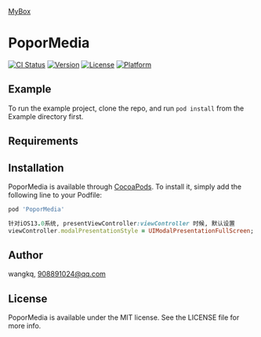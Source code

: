 <a href='https://github.com/popor/mybox'> MyBox </a>

# PoporMedia

[![CI Status](https://img.shields.io/travis/wangkq/PoporMedia.svg?style=flat)](https://travis-ci.org/wangkq/PoporMedia)
[![Version](https://img.shields.io/cocoapods/v/PoporMedia.svg?style=flat)](https://cocoapods.org/pods/PoporMedia)
[![License](https://img.shields.io/cocoapods/l/PoporMedia.svg?style=flat)](https://cocoapods.org/pods/PoporMedia)
[![Platform](https://img.shields.io/cocoapods/p/PoporMedia.svg?style=flat)](https://cocoapods.org/pods/PoporMedia)

## Example

To run the example project, clone the repo, and run `pod install` from the Example directory first.

## Requirements

## Installation

PoporMedia is available through [CocoaPods](https://cocoapods.org). To install
it, simply add the following line to your Podfile:

```ruby
pod 'PoporMedia'

针对iOS13.0系统, presentViewController:viewController 时候, 默认设置 
viewController.modalPresentationStyle = UIModalPresentationFullScreen;

```

## Author

wangkq, 908891024@qq.com

## License

PoporMedia is available under the MIT license. See the LICENSE file for more info.
